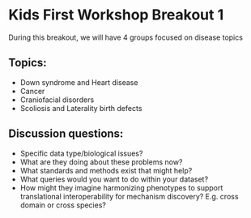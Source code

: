 # Kids First Workshop Breakout 1

During this breakout, we will have 4 groups focused on disease topics

## Topics:

- Down syndrome and Heart disease
- Cancer
- Craniofacial disorders
- Scoliosis and Laterality birth defects
 
## Discussion questions:

- Specific data type/biological issues?
- What are they doing about these problems now?
- What standards and methods exist that might help?
- What queries would you want to do within your dataset?
- How might they imagine harmonizing phenotypes to support translational interoperability for mechanism discovery? E.g. cross domain or cross species?
